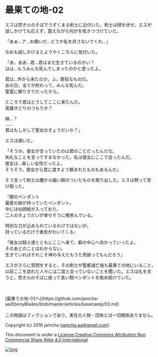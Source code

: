 # 最果ての地-02

エスは焚き火のそばでうずくまる剣士に近付いた。剣士は顔を伏せ，エスが  
話しかけても応えず，震えながら何かを呟きつづけていた。  

「あぁ…ア…お願いだ…どうか私を許さないでくれ…」  

なおも話しかけるとようやくこちらに気付いた。  

「あ，ああ…君…君はまだ生きているのかい？  
はは…もうみんな死んでしまったのかと思ったよ。  

君は…外から来たのか。ふ，酔狂なものだ。  
あの日，全てが終わって，みんな死んだ。  
聖霊に頼りきりだったから。  

ところで君はどうしてここに来たんだ。  
英雄きどりのつもりか？  

妹…？  
……  
君はもしかして聖女のきょうだいか？」  

エスは頷いた。  

「そうか。彼女が言っていたのは君のことだったんだな。  
失礼なことを言ってすまなかった。私は彼女にここで会ったんだ。  
彼女は…美しい女性だったよ。  
そうそう，彼女から君に渡すよう頼まれたものもあるんだ」  

そう言って剣士は腰から細い鎖のついたものを取り出した。エスは黙って受  
け取った。  

『銀のペンダント  
最愛の妹が持っていたペンダント。  
中には似顔絵が入っており，  
二人のきょうだいが幸せそうに微笑んでいる。  

特別な力が込められているわけではないが，  
持っているだけで勇気がわいてくる』  

「彼女は騎士達とともにここへ来て，都の中心へ向かっていったよ。  
そのあとのことはわからない。  
生きていればそれこそ神の与えたもうた奇跡ってもんだろう」  

エスがさらに質問をすると，その剣士が聖都滅亡後も最果ての地にいること，  
以前ここを訪れた人々には二度と会っていないことを聞いた。エスは礼を言  
うと，焚き火のそばに座って長い間ペンダントを眺め続けていた。  

<br>  
<br>  
[最果ての地-03へ](https://github.com/jamcha-aa/EbonyBlades/blob/master/articles/basecamp/03.md)  

<br>  
<br>  
この物語はフィクションであり，実在の人物・団体とは一切関係ありません。  

Copyright (c) 2016 jamcha (jamcha.aa@gmail.com).  

This document is under a [License Creative Commons Attribution Non Commercial Share Alike 4.0 International](http://creativecommons.org/licenses/by-nc-sa/4.0/deed)  

[![img](http://i.creativecommons.org/l/by-nc-sa/3.0/80x15.png)](http://creativecommons.org/licenses/by-nc-sa/4.0/deed)